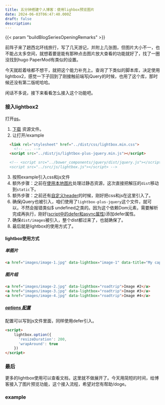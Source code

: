 ```yaml
---
title: 五分钟搭建个人博客：使用lighbox预览图片
date: 2024-06-03T06:47:40.000Z
draft: false
description: 
---
```


{{< param "buildBlogSeriesOpeningRemarks" >}}

前阵子来了趟西北环线旅行，写了几天游记，并附上几张图，但图片大小不一，也不能占太多空间，就想着要是能有那种点击图片放大查看的功能就好了，找了一圈没找到hugo PaperMod有类似的设置。

今天就趁着啥都不想干，就把这个能力补充上。查询了下类似的脚本库，决定使用lightbox2，感觉一下子回到了刚接触前端写jQuery的时候，也用了这个库，那时候还没有第二版呢哈哈。

闲话不多说，接下来看看怎么接入这个功能吧。

### 接入lightbox2
打开[qs](https://lokeshdhakar.com/projects/lightbox2/#getting-started)。
1. [下载](https://github.com/lokesh/lightbox2/releases) 资源文件。
1. 让打开/example

```html
  <link rel="stylesheet" href="../dist/css/lightbox.min.css">
	<!-- ... -->
  <script src="../dist/js/lightbox-plus-jquery.min.js"></script>

  <!-- <script src="../bower_components/jquery/dist/jquery.js"></script>
  <script src="../src/js/lightbox.js"></script> -->
```
3. 按照example引入css和js文件
4. 额外步骤：之前在[使用本地图片](/posts/blog/moreusage/#%E4%BD%BF%E7%94%A8%E6%9C%AC%E5%9C%B0%E5%9B%BE%E7%89%87)处理过静态资源，这次直接把解压的`dist`移动到`static`下。
5. 额外步骤：之前还有[自定义header](/posts/blog/supportdropdownsubmenu/)的时候，刚好把css和js在这里引入了。
6. 确保jQuery也被引入，咱们使用了`lightbox-plus-jquery`这个文件，就可以，不然会报错类似$ undefined之类的。因为这个依赖Dom元素，需要解析完成再执行，刚好([script中的defer和async属性](/posts/job/loadjsdeferandasync/))添加defer属性。
7. 确保`dist/images`被引入，整个dist都过来了，也就确保了。
8. 最后就是lightbox的使用方式了。

#### lightbox使用方式
##### 单图片
```html
<a href="images/image-1.jpg" data-lightbox="image-1" data-title="My caption">Image #1</a>
```
##### 图片组
```html
<a href="images/image-2.jpg" data-lightbox="roadtrip">Image #2</a>
<a href="images/image-3.jpg" data-lightbox="roadtrip">Image #3</a>
<a href="images/image-4.jpg" data-lightbox="roadtrip">Image #4</a>
```
##### [options 配置](https://lokeshdhakar.com/projects/lightbox2/#options)
配置可以写到js文件里面，同样使用defer引入。
```html
<script>
    lightbox.option({
      'resizeDuration': 200,
      'wrapAround': true
    })
</script>
```

### 最后
更多的lightbox使用可以查看文档，这里就不做展开了。今天用简短的时间，给博客接入了图片预览功能，这个接入流程，希望对您有帮助/doge。

### example
<a class="example-image-link" href="http://lokeshdhakar.com/projects/lightbox2/images/image-6.jpg" data-lightbox="example-set" data-title="Click anywhere outside the image or the X to the right to close."><img class="example-image" src="http://lokeshdhakar.com/projects/lightbox2/images/thumb-6.jpg" alt=""></a>
